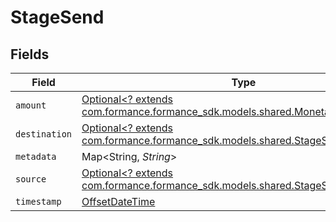 # StageSend


## Fields

| Field                                                                                                                           | Type                                                                                                                            | Required                                                                                                                        | Description                                                                                                                     |
| ------------------------------------------------------------------------------------------------------------------------------- | ------------------------------------------------------------------------------------------------------------------------------- | ------------------------------------------------------------------------------------------------------------------------------- | ------------------------------------------------------------------------------------------------------------------------------- |
| `amount`                                                                                                                        | [Optional<? extends com.formance.formance_sdk.models.shared.Monetary>](../../models/shared/Monetary.md)                         | :heavy_minus_sign:                                                                                                              | N/A                                                                                                                             |
| `destination`                                                                                                                   | [Optional<? extends com.formance.formance_sdk.models.shared.StageSendDestination>](../../models/shared/StageSendDestination.md) | :heavy_minus_sign:                                                                                                              | N/A                                                                                                                             |
| `metadata`                                                                                                                      | Map<String, *String*>                                                                                                           | :heavy_minus_sign:                                                                                                              | N/A                                                                                                                             |
| `source`                                                                                                                        | [Optional<? extends com.formance.formance_sdk.models.shared.StageSendSource>](../../models/shared/StageSendSource.md)           | :heavy_minus_sign:                                                                                                              | N/A                                                                                                                             |
| `timestamp`                                                                                                                     | [OffsetDateTime](https://docs.oracle.com/javase/8/docs/api/java/time/OffsetDateTime.html)                                       | :heavy_minus_sign:                                                                                                              | N/A                                                                                                                             |